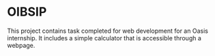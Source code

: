 # OIBSIP
This project contains task completed for web development for an Oasis internship. 
It includes a simple calculator that is accessible through a webpage.
